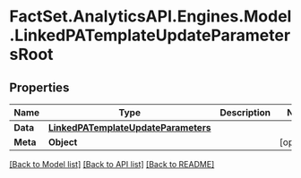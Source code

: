 # FactSet.AnalyticsAPI.Engines.Model.LinkedPATemplateUpdateParametersRoot

## Properties

Name | Type | Description | Notes
------------ | ------------- | ------------- | -------------
**Data** | [**LinkedPATemplateUpdateParameters**](LinkedPATemplateUpdateParameters.md) |  | 
**Meta** | **Object** |  | [optional] 

[[Back to Model list]](../README.md#documentation-for-models) [[Back to API list]](../README.md#documentation-for-api-endpoints) [[Back to README]](../README.md)

